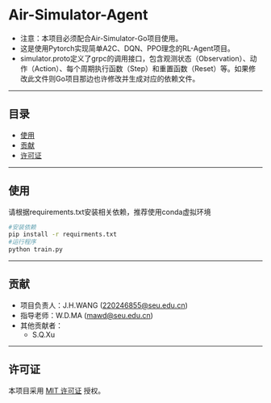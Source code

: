 # Air-Simulator-Agent

- 注意：本项目必须配合Air-Simulator-Go项目使用。
- 这是使用Pytorch实现简单A2C、DQN、PPO理念的RL-Agent项目。
- simulator.proto定义了grpc的调用接口，包含观测状态（Observation）、动作（Action）、每个周期执行函数（Step）和重置函数（Reset）等。如果修改此文件则Go项目那边也许修改并生成对应的依赖文件。

---


## 目录

- [使用](#使用)
- [贡献](#贡献)
- [许可证](#许可证)

---

## 使用
请根据requirements.txt安装相关依赖，推荐使用conda虚拟环境
```bash
#安装依赖
pip install -r requirments.txt
#运行程序
python train.py
```

---
## 贡献

- 项目负责人：J.H.WANG (220246855@seu.edu.cn)
- 指导老师：W.D.MA (mawd@seu.edu.cn)
- 其他贡献者：
  - S.Q.Xu

---
## 许可证

本项目采用 [MIT 许可证](LICENSE) 授权。